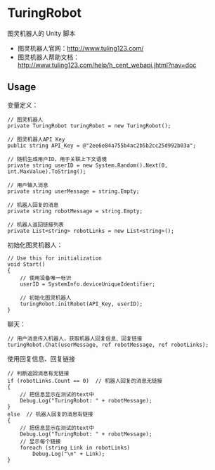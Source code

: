 # TuringRobot

图灵机器人的 Unity 脚本 

* 图灵机器人官网：http://www.tuling123.com/
* 图灵机器人帮助文档：http://www.tuling123.com/help/h_cent_webapi.jhtml?nav=doc

## Usage

变量定义：

```
// 图灵机器人
private TuringRobot turingRobot = new TuringRobot();

// 图灵机器人API Key
public string API_Key = @"2ee6e84a755b4ac2b5b2cc25d992b03a";

// 随机生成用户ID，用于关联上下文语境
private string userID = new System.Random().Next(0, int.MaxValue).ToString();

// 用户输入消息
private string userMessage = string.Empty;

// 机器人回复的消息
private string robotMessage = string.Empty;

// 机器人返回链接列表
private List<string> robotLinks = new List<string>();
```

初始化图灵机器人：
```
// Use this for initialization
void Start()
{
    // 使用设备唯一标识
    userID = SystemInfo.deviceUniqueIdentifier;

    // 初始化图灵机器人
    turingRobot.initRobot(API_Key, userID);
}
```

聊天：
```
// 用户消息传入机器人，获取机器人回复信息、回复链接
turingRobot.Chat(userMessage, ref robotMessage, ref robotLinks);
```

使用回复信息、回复链接
```
// 判断返回消息有无链接
if (robotLinks.Count == 0)  // 机器人回复的消息无链接
{
    // 把信息显示在测试的text中
    Debug.Log("TuringRobot: " + robotMessage);
}
else  // 机器人回复的消息有链接
{
    // 把信息显示在测试的text中
    Debug.Log("TuringRobot: " + robotMessage);
    // 显示每个链接
    foreach (string Link in robotLinks)
        Debug.Log("\n" + Link);
}
```
